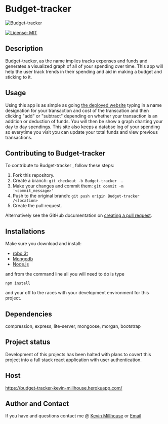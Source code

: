 
# Budget-tracker 
![Budget-tracker](https://user-images.githubusercontent.com/37388720/119863137-42100100-bee7-11eb-9dc4-358de2aa0f3c.png)

[![License: MIT](https://img.shields.io/badge/License-MIT-yellow.svg)](https://opensource.org/licenses/MIT)

## Description
Budget-tracker, as the name implies tracks expenses and funds and generates a visualized graph of all of your spending over time. This app will help the user track trends in their spending and aid in making a budget and sticking to it. 

## Usage 
 Using this app is as simple as going [the deployed website](https://budget-tracker-kevin-millhouse.herokuapp.com/)
typing in a name designation for your transaction and cost of the transcation and then clicking "add" or "subtract" depending on whether your transaction is an addition or deduction of funds. You will then be show a graph charting your day to day spendings. This site also keeps a databse log of your spending so everytime you visit you can update your total funds and view previous transactions. 

## Contributing to Budget-tracker  
To contribute to Budget-tracker , follow these steps:

1. Fork this repository.
2. Create a branch: `git checkout -b Budget-tracker  `.
3. Make your changes and commit them: `git commit -m '<commit_message>'`
4. Push to the original branch: `git push origin Budget-tracker /<location>`
5. Create the pull request.

Alternatively see the GitHub documentation on [creating a pull request](https://help.github.com/en/github/collaborating-with-issues-and-pull-requests/creating-a-pull-request).

## Installations
Make sure you download and install:
 * [robo 3t](https://robomongo.org/download)
 * [Mongodb](https://www.mongodb.com/try/download/community)
 * [Node.js](https://nodejs.org/en/download/)

and from the command line all you will need to do is type 
```
npm install
```
and your off to the races with your development environment for this project.

## Dependencies
compression, express, lite-server, mongoose, morgan, bootstrap

## Project status
Development of this projects has been halted with plans to covert this project into a full stack react application with user authentication.

## Host
https://budget-tracker-kevin-millhouse.herokuapp.com/


## Author and Contact
If you have and questions contact me @
[Kevin Millhouse](https://github.com/MIllhouse36)
or [Email](https://millhousekevin@gmail.com)




